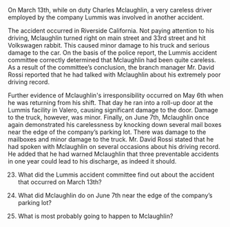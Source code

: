 On March 13th, while on duty Charles Mclaughlin, a very careless driver employed by the company Lummis was involved in another accident. 

The accident occurred in Riverside California. Not paying attention to his driving, Mclaughlin turned right on main street and 33rd street and hit Volkswagen rabbit. This caused minor damage to his truck and serious damage to the car. On the basis of the police report, the Lummis accident committee correctly determined that Mclaughlin had been quite careless. As a result of the committee’s conclusion, the branch manager Mr. David Rossi reported that he had talked with Mclaughlin about his extremely poor driving record. 

Further evidence of Mclaughlin's irresponsibility occurred on May 6th when he was returning from his shift. That day he ran into a roll-up door at the Lummis facility in Valero, causing significant damage to the door. Damage to the truck, however, was minor. Finally, on June 7th, Mclaughlin once again demonstrated his carelessness by knocking down several mail boxes near the edge of the company’s parking lot. There was damage to the mailboxes and minor damage to the truck. Mr. David Rossi stated that he had spoken with Mclaughlin on several occasions about his driving record. He added that he had warned Mclaughlin that three preventable accidents in one year could lead to his discharge, as indeed it should.

23. What did the Lummis accident committee find out about the accident that occurred on March 13th?

24. What did Mclaughlin do on June 7th near the edge of the company’s parking lot?

25. What is most probably going to happen to Mclaughlin?
